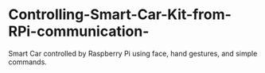 # Controlling-Smart-Car-Kit-from-RPi-communication-
Smart Car controlled by Raspberry Pi using face, hand gestures, and simple commands.
